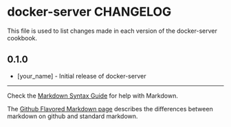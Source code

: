 docker-server CHANGELOG
=======================

This file is used to list changes made in each version of the docker-server cookbook.

0.1.0
-----
- [your_name] - Initial release of docker-server

- - -
Check the [Markdown Syntax Guide](http://daringfireball.net/projects/markdown/syntax) for help with Markdown.

The [Github Flavored Markdown page](http://github.github.com/github-flavored-markdown/) describes the differences between markdown on github and standard markdown.
